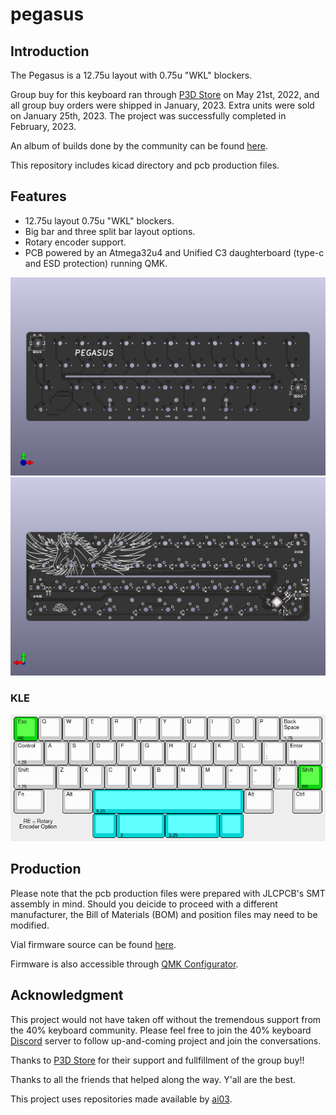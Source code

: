 # pegasus
 


## Introduction

The Pegasus is a 12.75u layout with 0.75u "WKL" blockers.  

Group buy for this keyboard ran through [P3D Store](https://p3dstore.com/) on May 21st, 2022, and all group buy orders were shipped in January, 2023. Extra units were sold on January 25th, 2023. The project was successfully completed in February, 2023. 

An album of builds done by the community can be found [here](https://imgur.com/a/YTEutIl).

This repository includes kicad directory and  pcb production files.


## Features
- 12.75u layout 0.75u "WKL" blockers. 
- Big bar and three split bar layout options.
- Rotary encoder support.
- PCB powered by an Atmega32u4 and Unified C3 daughterboard (type-c and ESD protection) running QMK.

<img src="https://raw.githubusercontent.com/melonbred/pegasus/main/images/pegasus_kicad_top.png" width="700px" />
<img src="https://raw.githubusercontent.com/melonbred/pegasus/main/images/pegasus_kicad_btm.png" width="700px" />


### KLE
<img src="https://raw.githubusercontent.com/melonbred/pegasus/main/images/pegasus_kle.png" width="700px" />

## Production
Please note that the pcb production files were prepared with JLCPCB's SMT assembly in mind. Should you deicide to proceed with a different manufacturer, the Bill of Materials (BOM) and position files may need to be modified.

Vial firmware source can be found [here](https://github.com/melonbred/vial-qmk/tree/kb-pegasus/keyboards/pegasus).

Firmware is also accessible through [QMK Configurator](https://config.qmk.fm/#/pegasus/LAYOUT_default).


## Acknowledgment

This project would not have taken off without the tremendous support from the  40% keyboard community. Please feel free to join the 40% keyboard [Discord](https://discord.com/invite/40percent) server to follow up-and-coming project and join the conversations.

Thanks to [P3D Store](https://p3dstore.com/) for their support and fullfillment of the group buy!!

Thanks to all the friends that helped along the way. Y'all are the best.

This project uses repositories made available by [ai03](https://github.com/ai03-2725/).
